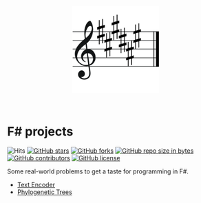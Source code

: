 <br>
<p align="center">
<img src="cover.png" width=40%>
</p>
<br>

# F# projects
![Hits](https://hitcounter.pythonanywhere.com/count/tag.svg?url=https%3A%2F%2Fgithub.com%2FJnxF%2Ff_sharp_projects)
[![GitHub stars](https://img.shields.io/github/stars/JnxF/f_sharp_projects.svg)](https://GitHub.com/JnxF/f_sharp_projects/stargazers/)
[![GitHub forks](https://img.shields.io/github/forks/JnxF/f_sharp_projects.svg)](https://GitHub.com/JnxF/f_sharp_projects/network/)
[![GitHub repo size in bytes](https://img.shields.io/github/repo-size/JnxF/f_sharp_projects.svg)](https://github.com/JnxF/f_sharp_projects)
[![GitHub contributors](https://img.shields.io/github/contributors/JnxF/f_sharp_projects.svg)](https://GitHub.com/JnxF/f_sharp_projects/graphs/contributors/)
[![GitHub license](http://img.shields.io/github/license/JnxF/f_sharp_projects.svg)](https://github.com/JnxF/f_sharp_projects/blob/master/LICENSE)

Some real-world problems to get a taste for programming in F#.

- [Text Encoder](TextEncoder/)
- [Phylogenetic Trees](PhylogeneticTrees/)